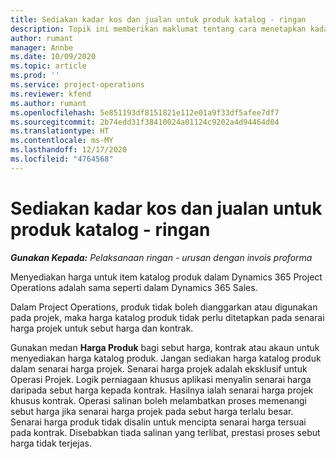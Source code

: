 ```yaml
---
title: Sediakan kadar kos dan jualan untuk produk katalog - ringan
description: Topik ini memberikan maklumat tentang cara menetapkan kadar kos dan jualan untuk item dalam katalog produk.
author: rumant
manager: Annbe
ms.date: 10/09/2020
ms.topic: article
ms.prod: ''
ms.service: project-operations
ms.reviewer: kfend
ms.author: rumant
ms.openlocfilehash: 5e851193df8151821e112e01a9f33df5afee7df7
ms.sourcegitcommit: 2b74edd31f38410024a01124c9202a4d94464d04
ms.translationtype: HT
ms.contentlocale: ms-MY
ms.lasthandoff: 12/17/2020
ms.locfileid: "4764568"
---
```

# <a name="set-up-cost-and-sales-rates-for-catalog-products---lite"></a>Sediakan kadar kos dan jualan untuk produk katalog - ringan

_**Gunakan Kepada:** Pelaksanaan ringan - urusan dengan invois proforma_


Menyediakan harga untuk item katalog produk dalam Dynamics 365 Project Operations adalah sama seperti dalam Dynamics 365 Sales.

Dalam Project Operations, produk tidak boleh dianggarkan atau digunakan pada projek, maka harga katalog produk tidak perlu ditetapkan pada senarai harga projek untuk sebut harga dan kontrak.

Gunakan medan **Harga Produk** bagi sebut harga, kontrak atau akaun untuk menyediakan harga katalog produk. Jangan sediakan harga katalog produk dalam senarai harga projek. Senarai harga projek adalah eksklusif untuk Operasi Projek. Logik perniagaan khusus aplikasi menyalin senarai harga daripada sebut harga kepada kontrak. Hasilnya ialah senarai harga projek khusus kontrak. Operasi salinan boleh melambatkan proses memenangi sebut harga jika senarai harga projek pada sebut harga terlalu besar. Senarai harga produk tidak disalin untuk mencipta senarai harga tersuai pada kontrak. Disebabkan tiada salinan yang terlibat, prestasi proses sebut harga tidak terjejas.
